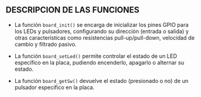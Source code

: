  
## DESCRIPCION DE LAS FUNCIONES
	
- La función `board_init()` se encarga de inicializar los pines GPIO para los LEDs y pulsadores, 
	configurando su dirección (entrada o salida) y otras características como resistencias 
	pull-up/pull-down, velocidad de cambio y filtrado pasivo.

- La función `board_setLed()` permite controlar el estado de un LED específico en 
	la placa, pudiendo encenderlo, apagarlo o alternar su estado.

- La función `board_getSw()` devuelve el estado (presionado o no) de un pulsador específico en la placa.
 
